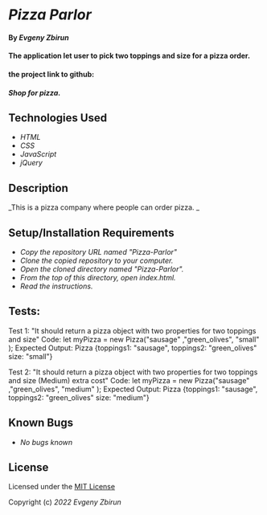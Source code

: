 # _Pizza Parlor_

#### By _**Evgeny Zbirun**_

#### The application let user to pick two toppings and size for a pizza order.

#### the project link to github:

#### _Shop for pizza._

## Technologies Used

- _HTML_
- _CSS_
- _JavaScript_
- _jQuery_

## Description

_This is a pizza company where people can order pizza. _

## Setup/Installation Requirements

- _Copy the repository URL named "Pizza-Parlor"_
- _Clone the copied repository to your computer._
- _Open the cloned directory named "Pizza-Parlor"._
- _From the top of this directory, open index.html._
- _Read the instructions._

## Tests:
Test 1: "It should return a pizza object with two properties for two toppings and size"
Code: let myPizza = new Pizza("sausage" ,"green_olives", "small" );
Expected Output: Pizza {toppings1: "sausage", toppings2: "green_olives" size: "small"}

Test 2: "It should return a pizza object with two properties for two toppings and size (Medium) extra cost"
Code: let myPizza = new Pizza("sausage" ,"green_olives", "medium" );
Expected Output: Pizza {toppings1: "sausage", toppings2: "green_olives" size: "medium"}

## Known Bugs

- _No bugs known_

## License

Licensed under the [MIT License](LICENSE)

Copyright (c) _2022_ _Evgeny Zbirun_



